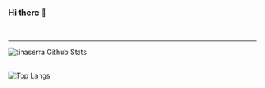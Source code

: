 ### Hi there 👋

<br />

---

<img align="left" alt="tinaserra Github Stats" src="https://github-readme-stats.vercel.app/api?username=tinaserra&show_icons=true&hide_border=true" />

<br />
<br />

[![Top Langs](https://github-readme-stats.vercel.app/api/top-langs/?username=tinaserra)](https://github.com/conviicts/github-readme-stats)
